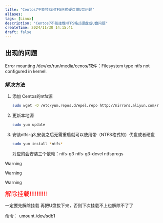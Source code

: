 ```yaml
---
title: "Centos7不能挂载NTFS格式硬盘或U盘问题"
aliases: 
tags: [Linux]
description: "Centos7不能挂载NTFS格式硬盘或U盘问题"
createTime: 2024/11/30 14:15:41
draft: false
---
```




## 出现的问题

Error mounting /dev/xx/run/media/cenos/软件：Filesystem type ntfs not configured in kernel.

### 解决方法

1. 添加 Centos的ntfs源

    ```sh
    sudo wget -O /etc/yum.repos.d/epel.repo http://mirrors.aliyun.com/repo/epel-7.repo
    ```

2. 更新本地源

    ```sh
    sudo yum update
    ```

3. 安装ntfs-g3,安装之后无需重启就可以使用带（NTFS格式的）优盘或者硬盘

    ```sh
    sudo yum install *ntfs*
    ```

    对应的会安装三个依赖：ntfs-g3 ntfs-g3-devel ntfsprogs

    

> [!warning]
>
> > [!warning]
> >
> > > [!warning]
> > >
> > > <span style='color: red; font-size: 20px'>解除挂载!!!!!!!!!!</span>
> > >
> > > 一定要先解除挂载 再把U盘拔下来，否则下次挂载不上也解除不了了
> > >
> > > 命令： umount /dev/sdb1
